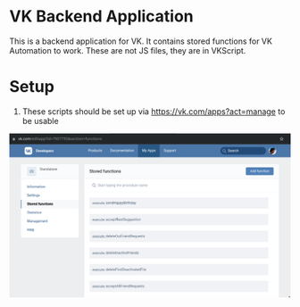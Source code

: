 # VK Backend Application

This is a backend application for VK. It contains stored functions for VK Automation to work. These are not JS files, they are in VKScript.

# Setup

1. These scripts should be set up via https://vk.com/apps?act=manage to be usable

[![stored functions](StoredFunctions.png "stored functions")](StoredFunctions.png)
